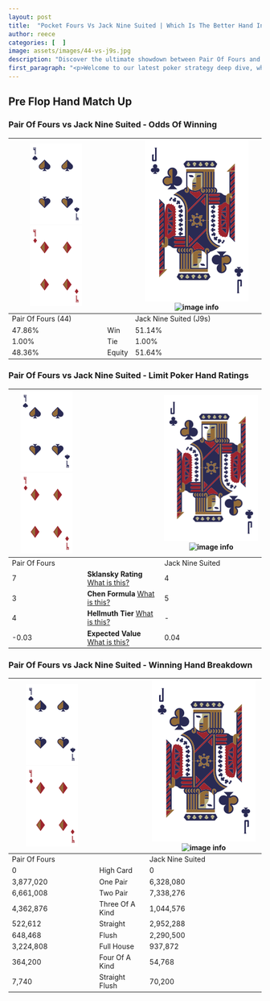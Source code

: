 ```yaml
---
layout: post
title:  "Pocket Fours Vs Jack Nine Suited | Which Is The Better Hand In Poker? A Complete Guide"
author: reece
categories: [  ]
image: assets/images/44-vs-j9s.jpg
description: "Discover the ultimate showdown between Pair Of Fours and Jack Nine Suited in poker! Uncover the odds, strategies, and scenarios where one hand triumphs over the other. Get ready to up your poker game with this thrilling analysis."
first_paragraph: "<p>Welcome to our latest poker strategy deep dive, where we're pitting two distinct hands against each other in a high-stakes showdown: Pair Of Fours vs Jack Nine Suited.</p><p>In the dynamic world of poker, every decision counts, and knowing which hand holds the upper hand is key to your success at the table.</p><p>In this article, we'll dissect these two hands, explore the scenarios where one dominates the other, and equip you with the knowledge to make strategic choices that can tip the odds in your favor.</p><p>Get ready to unravel the intriguing dynamics of these poker hands and elevate your game to new heights.</p>"
---
```




[comment]: # (sp0)

## Pre Flop Hand Match Up

<div class="table hand-ratings" markdown="1"> 



### Pair Of Fours vs Jack Nine Suited - Odds Of Winning


    
| ![image info](assets/images/hand1/4.png) ![image info](assets/images/hand1/4o.png) |  | ![image info](assets/images/hand2/J.png) ![image info](assets/images/hand2/9s.png) |
| -------- | -------- | -------- |
| Pair Of Fours (44) |  | Jack Nine Suited (J9s) |
| 47.86% | Win | 51.14% |
| 1.00% | Tie | 1.00% |
| 48.36% | Equity | 51.64% |




[comment]: # (sp1)



### Pair Of Fours vs Jack Nine Suited - Limit Poker Hand Ratings


    
| ![image info](assets/images/hand1/4.png) ![image info](assets/images/hand1/4o.png) |  | ![image info](assets/images/hand2/J.png) ![image info](assets/images/hand2/9s.png) |
| -------- | -------- | -------- |
| Pair Of Fours |  | Jack Nine Suited |
| 7 | **Sklansky Rating** [What is this?](/sklansky-rating-explained) | 4 |
| 3 | **Chen Formula** [What is this?](/chen-formula-explained) | 5 |
| 4 | **Hellmuth Tier** [What is this?](/Hellmuth-tier-explained) | - |
| -0.03 | **Expected Value** [What is this?](/expected-value-explained) | 0.04 |




[comment]: # (sp2)



### Pair Of Fours vs Jack Nine Suited - Winning Hand Breakdown


    
| ![image info](assets/images/hand1/4.png) ![image info](assets/images/hand1/4o.png) |  | ![image info](assets/images/hand2/J.png) ![image info](assets/images/hand2/9s.png) |
| -------- | -------- | -------- |
| Pair Of Fours |  | Jack Nine Suited |
| 0 | High Card | 0 |
| 3,877,020 | One Pair | 6,328,080 |
| 6,661,008 | Two Pair | 7,338,276 |
| 4,362,876 | Three Of A Kind | 1,044,576 |
| 522,612 | Straight | 2,952,288 |
| 648,468 | Flush | 2,290,500 |
| 3,224,808 | Full House | 937,872 |
| 364,200 | Four Of A Kind | 54,768 |
| 7,740 | Straight Flush | 70,200 |




[comment]: # (sp3)



</div>

[comment]: # (sp4)



[comment]: # (sp5)


